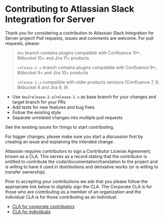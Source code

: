 # Contributing to Atlassian Slack Integration for Server

Thank you for considering a contribution to Atlassian Slack Integration for Server project! Pull requests, issues and 
comments are welcome. For pull requests, please:

> `dev` branch contains plugins compatible with Confluence 10+, Bitbucket 10+ and Jira 11+ products
> 
> `release-2.x` branch contains plugins compatible with Confluence 9+, Bitbucket 9+ and Jira 10+ products
> 
> `release-1.x` compatible with older products versions (Confluence 7, 8; Bitbucket 8 and Jira 8, 9) 

* Use `dev`/`release-2.x`/`release-1.x` as base branch for your changes and target branch for your PRs 
* Add tests for new features and bug fixes
* Follow the existing style
* Separate unrelated changes into multiple pull requests

See the existing issues for things to start contributing.

For bigger changes, please make sure you start a discussion first by creating an issue and explaining the intended 
change.

Atlassian requires contributors to sign a Contributor License Agreement, known as a CLA. This serves as a record stating
that the contributor is entitled to contribute the code/documentation/translation to the project and is willing to have 
it used in distributions and derivative works (or is willing to transfer ownership).

Prior to accepting your contributions we ask that you please follow the appropriate link below to digitally sign the 
CLA. The Corporate CLA is for those who are contributing as a member of an organization and the individual CLA is for 
those contributing as an individual.

* [CLA for corporate contributors](https://opensource.atlassian.com/corporate)
* [CLA for individuals](https://opensource.atlassian.com/individual)
